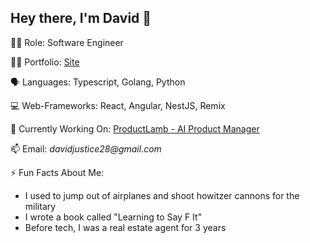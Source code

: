 ## Hey there, I'm David 👋

💪🏽 Role: Software Engineer

👨‍🎨 Portfolio: [Site](https://davidjustice28.github.io/justice_portfolio_site)

🗣️ Languages: Typescript, Golang, Python

💻 Web-Frameworks: React, Angular, NestJS, Remix

🌱 Currently Working On: [ProductLamb - AI Product Manager](https://productlamb.com) 

📫 Email: _davidjustice28@gmail.com_

⚡ Fun Facts About Me:

- I used to jump out of airplanes and shoot howitzer cannons for the military
- I wrote a book called "Learning to Say F It"
- Before tech, I was a real estate agent for 3 years
